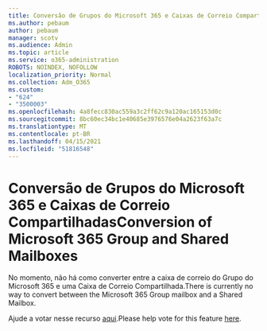 ```yaml
---
title: Conversão de Grupos do Microsoft 365 e Caixas de Correio Compartilhadas
ms.author: pebaum
author: pebaum
manager: scotv
ms.audience: Admin
ms.topic: article
ms.service: o365-administration
ROBOTS: NOINDEX, NOFOLLOW
localization_priority: Normal
ms.collection: Adm_O365
ms.custom:
- "624"
- "3500003"
ms.openlocfilehash: 4a8fecc830ac559a3c2ff62c9a120ac165153d0c
ms.sourcegitcommit: 8bc60ec34bc1e40685e3976576e04a2623f63a7c
ms.translationtype: MT
ms.contentlocale: pt-BR
ms.lasthandoff: 04/15/2021
ms.locfileid: "51816548"
---
```

# <a name="conversion-of-microsoft-365-group-and-shared-mailboxes"></a><span data-ttu-id="17224-102">Conversão de Grupos do Microsoft 365 e Caixas de Correio Compartilhadas</span><span class="sxs-lookup"><span data-stu-id="17224-102">Conversion of Microsoft 365 Group and Shared Mailboxes</span></span>

<span data-ttu-id="17224-103">No momento, não há como converter entre a caixa de correio do Grupo do Microsoft 365 e uma Caixa de Correio Compartilhada.</span><span class="sxs-lookup"><span data-stu-id="17224-103">There is currently no way to convert between the Microsoft 365 Group mailbox and a Shared Mailbox.</span></span>

<span data-ttu-id="17224-104">Ajude a votar nesse recurso [aqui](https://aka.ms/M365GroupToShared).</span><span class="sxs-lookup"><span data-stu-id="17224-104">Please help vote for this feature [here](https://aka.ms/M365GroupToShared).</span></span>
